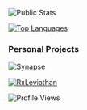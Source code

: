 ![Public Stats](https://github-readme-stats.vercel.app/api?username=kuakman&&show_icons=true&theme=github_dark&custom_title=Public%20Stats&include_all_commits=ture&count_private=true)

[![Top Languages](https://github-readme-stats.vercel.app/api/top-langs/?username=kuakman&theme=github_dark)](https://github.com/kuakman)

### Personal Projects

[![Synapse](https://github-readme-stats.vercel.app/api/pin/?username=kuakman&repo=synapse&theme=github_dark)](https://github.com/kuakman/synapse/tree/migration)

[![RxLeviathan](https://github-readme-stats.vercel.app/api/pin/?username=nahuelio&repo=rx-leviathan&theme=github_dark)](https://github.com/nahuelio/rx-leviathan)

![Profile Views](https://visitor-badge.glitch.me/badge?page_id=kuakman.visitor-badge&left_color=grey&right_color=blue)
